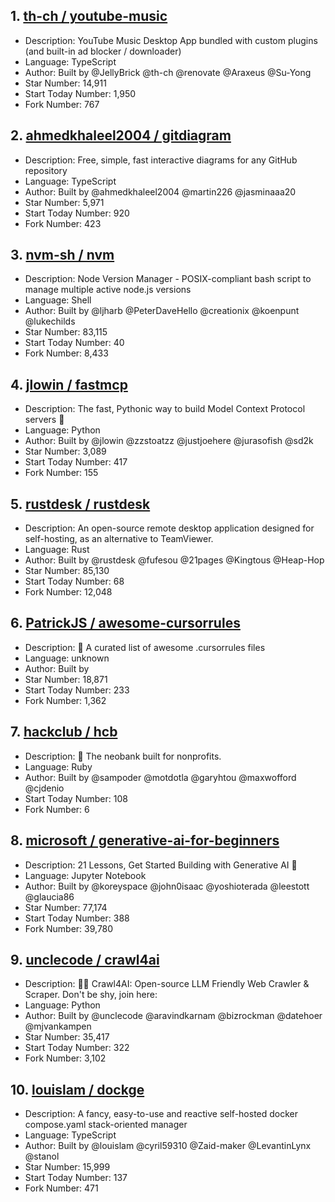 ## 1. [th-ch / youtube-music](https://github.com/th-ch/youtube-music)
- Description: YouTube Music Desktop App bundled with custom plugins (and built-in ad blocker / downloader)
- Language: TypeScript
- Author: Built by @JellyBrick @th-ch @renovate @Araxeus @Su-Yong
- Star Number: 14,911
- Start Today Number: 1,950
- Fork Number: 767

## 2. [ahmedkhaleel2004 / gitdiagram](https://github.com/ahmedkhaleel2004/gitdiagram)
- Description: Free, simple, fast interactive diagrams for any GitHub repository
- Language: TypeScript
- Author: Built by @ahmedkhaleel2004 @martin226 @jasminaaa20
- Star Number: 5,971
- Start Today Number: 920
- Fork Number: 423

## 3. [nvm-sh / nvm](https://github.com/nvm-sh/nvm)
- Description: Node Version Manager - POSIX-compliant bash script to manage multiple active node.js versions
- Language: Shell
- Author: Built by @ljharb @PeterDaveHello @creationix @koenpunt @lukechilds
- Star Number: 83,115
- Start Today Number: 40
- Fork Number: 8,433

## 4. [jlowin / fastmcp](https://github.com/jlowin/fastmcp)
- Description: The fast, Pythonic way to build Model Context Protocol servers 🚀
- Language: Python
- Author: Built by @jlowin @zzstoatzz @justjoehere @jurasofish @sd2k
- Star Number: 3,089
- Start Today Number: 417
- Fork Number: 155

## 5. [rustdesk / rustdesk](https://github.com/rustdesk/rustdesk)
- Description: An open-source remote desktop application designed for self-hosting, as an alternative to TeamViewer.
- Language: Rust
- Author: Built by @rustdesk @fufesou @21pages @Kingtous @Heap-Hop
- Star Number: 85,130
- Start Today Number: 68
- Fork Number: 12,048

## 6. [PatrickJS / awesome-cursorrules](https://github.com/PatrickJS/awesome-cursorrules)
- Description: 📄 A curated list of awesome .cursorrules files
- Language: unknown
- Author: Built by
- Star Number: 18,871
- Start Today Number: 233
- Fork Number: 1,362

## 7. [hackclub / hcb](https://github.com/hackclub/hcb)
- Description: 🏦 The neobank built for nonprofits.
- Language: Ruby
- Author: Built by @sampoder @motdotla @garyhtou @maxwofford @cjdenio
- Start Today Number: 108
- Fork Number: 6

## 8. [microsoft / generative-ai-for-beginners](https://github.com/microsoft/generative-ai-for-beginners)
- Description: 21 Lessons, Get Started Building with Generative AI 🔗
- Language: Jupyter Notebook
- Author: Built by @koreyspace @john0isaac @yoshioterada @leestott @glaucia86
- Star Number: 77,174
- Start Today Number: 388
- Fork Number: 39,780

## 9. [unclecode / crawl4ai](https://github.com/unclecode/crawl4ai)
- Description: 🚀🤖 Crawl4AI: Open-source LLM Friendly Web Crawler & Scraper. Don't be shy, join here:
- Language: Python
- Author: Built by @unclecode @aravindkarnam @bizrockman @datehoer @mjvankampen
- Star Number: 35,417
- Start Today Number: 322
- Fork Number: 3,102

## 10. [louislam / dockge](https://github.com/louislam/dockge)
- Description: A fancy, easy-to-use and reactive self-hosted docker compose.yaml stack-oriented manager
- Language: TypeScript
- Author: Built by @louislam @cyril59310 @Zaid-maker @LevantinLynx @stanol
- Star Number: 15,999
- Start Today Number: 137
- Fork Number: 471